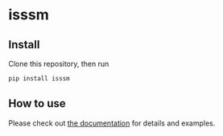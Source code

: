 # isssm

<!-- WARNING: THIS FILE WAS AUTOGENERATED! DO NOT EDIT! -->

## Install

Clone this repository, then run

``` sh
pip install isssm
```

## How to use

Please check out [the documentation](stefanheyder.github.io/isssm) for
details and examples.

